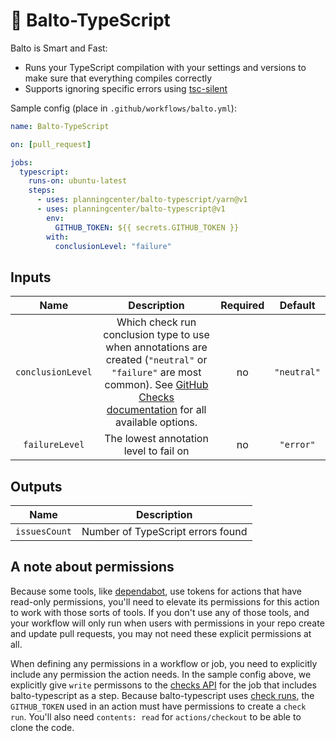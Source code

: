 # 🐺 Balto-TypeScript

Balto is Smart and Fast:

* Runs your TypeScript compilation with your settings and versions to make sure that everything compiles correctly
* Supports ignoring specific errors using [tsc-silent](https://github.com/evolution-gaming/tsc-silent)

Sample config (place in `.github/workflows/balto.yml`):

```yaml
name: Balto-TypeScript

on: [pull_request]

jobs:
  typescript:
    runs-on: ubuntu-latest
    steps:
      - uses: planningcenter/balto-typescript/yarn@v1
      - uses: planningcenter/balto-typescript@v1
        env:
          GITHUB_TOKEN: ${{ secrets.GITHUB_TOKEN }}
        with:
          conclusionLevel: "failure"
```

## Inputs

| Name | Description | Required | Default |
|:-:|:-:|:-:|:-:|
| `conclusionLevel` | Which check run conclusion type to use when annotations are created (`"neutral"` or `"failure"` are most common). See [GitHub Checks documentation](https://developer.github.com/v3/checks/runs/#parameters) for all available options.  | no | `"neutral"` |
| `failureLevel` | The lowest annotation level to fail on | no | `"error"` |


## Outputs

| Name | Description |
|:-:|:-:|
| `issuesCount` | Number of TypeScript errors found |

## A note about permissions

Because some tools, like [dependabot](https://github.com/dependabot), use tokens for actions that have read-only permissions, you'll need to elevate its permissions for this action to work with those sorts of tools. If you don't use any of those tools, and your workflow will only run when users with permissions in your repo create and update pull requests, you may not need these explicit permissions at all.

When defining any permissions in a workflow or job, you need to explicitly include any permission the action needs. In the sample config above, we explicitly give `write` permissons to the [checks API](https://docs.github.com/en/rest/checks/runs) for the job that includes balto-typescript as a step. Because balto-typescript uses [check runs](https://docs.github.com/en/rest/guides/getting-started-with-the-checks-api), the `GITHUB_TOKEN` used in an action must have permissions to create a `check run`. You'll also need `contents: read` for `actions/checkout` to be able to clone the code.
